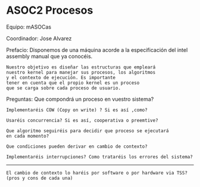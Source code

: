 # ASOC2 Procesos

Equipo: mASOCas

Coordinador: Jose Alvarez

Prefacio:
	Disponemos de una máquina acorde a la especificación del 
	intel assembly manual que ya conocéis.

	Nuestro objetivo es diseñar las estructuras que empleará
	nuestro kernel para manejar sus procesos, los algoritmos
	y el contexto de ejecución. Es importante
	tener en cuenta que el propio kernel es un proceso
	que se carga sobre cada proceso de usuario.

Preguntas:
	Que compondrá un proceso en vuestro sistema?

	Implementaréis COW (Copy on write) ? Si es así ,como? 

	Usaréis concurrencia? Si es así, cooperativa o preemtive?

	Que algoritmo seguiréis para decidir que proceso se ejecutará
	en cada momento?

	Que condiciones pueden derivar en cambio de contexto?

	Implementaréis interrupciones? Como trataréis los errores del sistema?
	
-------
	
	El cambio de contexto lo haréis por software o por hardware via TSS? (pros y cons de cada una)
